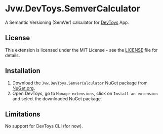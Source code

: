 # Jvw.DevToys.SemverCalculator

A Semantic Versioning (SemVer) calculator for [DevToys](https://devtoys.app/) App.

## License

This extension is licensed under the MIT License - see the [LICENSE](https://github.com/jerone/Jvw.DevToys.SemverCalculator/blob/master/LICENSE.md) file for details.

## Installation

1. Download the `Jvw.DevToys.SemverCalculator` NuGet package from [NuGet.org](https://www.nuget.org/packages/Jvw.DevToys.SemverCalculator/).
2. Open DevToys, go to `Manage extensions`, click on `Install an extension` and select the downloaded NuGet package.

## Limitations

No support for DevToys CLI (for now).

